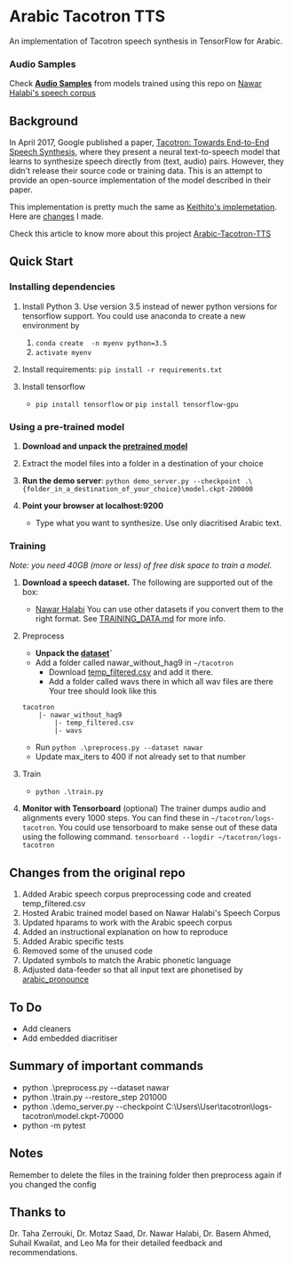 # Arabic Tacotron TTS
An implementation of Tacotron speech synthesis in TensorFlow for Arabic. 


### Audio Samples
Check **[Audio Samples](https://youssefsharief.github.io/arabic-tacotron-tts/)** from models trained using this repo on [Nawar Halabi's speech corpus](http://en.arabicspeechcorpus.com/)


## Background
In April 2017, Google published a paper, [Tacotron: Towards End-to-End Speech Synthesis](https://arxiv.org/pdf/1703.10135.pdf),
where they present a neural text-to-speech model that learns to synthesize speech directly from
(text, audio) pairs. However, they didn't release their source code or training data. This is an attempt to provide an open-source implementation of the model described in their paper.

This implementation is pretty much the same as [Keithito's implemetation](https://github.com/keithito/tacotron). Here are [changes](#changes) I made.

Check this article to know more about this project [Arabic-Tacotron-TTS](https://youssefsharief.github.io/Arabic-Tacotron-TTS/)


## Quick Start
### Installing dependencies

1. Install Python 3. Use version 3.5 instead of newer python versions for tensorflow support. You could use anaconda to create a new environment by 
    1. `conda create  -n myenv python=3.5 `
    2. `activate myenv`

2. Install requirements:
   `pip install -r requirements.txt`

3. Install tensorflow   
   * `pip install tensorflow` or `pip install tensorflow-gpu`
  
### Using a pre-trained model

1. **Download and unpack the [pretrained model](https://drive.google.com/file/d/1c8VaKKKBdhqiwQWvC2K5ut18RKoNfpgg/view?usp=sharing)**
   
2. Extract the model files into a folder in a destination of your choice
   
3. **Run the demo server**:
   `python demo_server.py --checkpoint .\{folder_in_a_destination_of_your_choice}\model.ckpt-200000`

4. **Point your browser at localhost:9200**
   * Type what you want to synthesize. Use only diacritised Arabic text.

### Training
*Note: you need 40GB (more or less) of free disk space to train a model.*
1. **Download a speech dataset.**
   The following are supported out of the box:
    * [Nawar Halabi](http://en.arabicspeechcorpus.com/)
   You can use other datasets if you convert them to the right format. See [TRAINING_DATA.md](TRAINING_DATA.md) for more info.

2. Preprocess
    *  **Unpack the [dataset](http://en.arabicspeechcorpus.com/)`**
    * Add a folder called nawar_without_hag9 in `~/tacotron`
        * Download [temp_filtered.csv](https://drive.google.com/open?id=1oAXqIDRVN8wNPuq83ZlV02Z7qWRTJ1TA) and add it there.
        * Add a folder called wavs there in which all wav files are there
    Your tree should look like this
    ```
    tacotron
        |- nawar_without_hag9
            |- temp_filtered.csv
            |- wavs
    ```
    * Run `python .\preprocess.py --dataset nawar`
    * Update max_iters to 400 if not already set to that number

3. Train
    * `python .\train.py`

4. **Monitor with Tensorboard** (optional)
    The trainer dumps audio and alignments every 1000 steps. You can find these in `~/tacotron/logs-tacotron`. You could use tensorboard to make sense out of these data using the following command.
   `tensorboard --logdir ~/tacotron/logs-tacotron`

## <a name="changes"></a> Changes from the original repo
1. Added Arabic speech corpus preprocessing code and created temp_filtered.csv
2. Hosted Arabic trained model based on Nawar Halabi's Speech Corpus
3. Updated hparams to work with the Arabic speech corpus
4. Added an instructional explanation on how to reproduce
5. Added Arabic specific tests
6. Removed some of the unused code
7. Updated symbols to match the Arabic phonetic language
8. Adjusted data-feeder so that all input text are phonetised by [arabic_pronounce](https://github.com/youssefsharief/arabic_pronounce)

## To Do
* Add cleaners
* Add embedded diacritiser

## Summary of important commands 
* python .\preprocess.py --dataset nawar
* python .\train.py --restore_step 201000
* python .\demo_server.py --checkpoint C:\Users\User\tacotron\logs-tacotron\model.ckpt-70000
* python -m pytest

## Notes
Remember to delete the files in the training folder then preprocess again if you changed the config


## Thanks to
Dr. Taha Zerrouki, Dr. Motaz Saad, Dr. Nawar Halabi, Dr. Basem Ahmed, Suhail Kwailat, and Leo Ma for their detailed feedback and recommendations.
